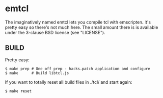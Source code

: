emtcl
=====

The imaginatively named emtcl lets you compile tcl with emscripten. It's pretty easy so there's not much here. The small amount there is is available under the 3-clause BSD license (see "LICENSE").

BUILD
-----

Pretty easy:

    $ make prep # One off prep - hacks.patch application and configure
    $ make      # Build libtcl.js

If you want to totally reset all build files in ./tcl/ and start again:

    $ make reset
